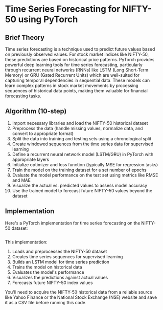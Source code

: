 # Time Series Forecasting for NIFTY-50 using PyTorch

## Brief Theory

Time series forecasting is a technique used to predict future values based on previously observed values. For stock market indices like NIFTY-50, these predictions are based on historical price patterns. PyTorch provides powerful deep learning tools for time series forecasting, particularly through recurrent neural networks (RNNs) like LSTM (Long Short-Term Memory) or GRU (Gated Recurrent Units) which are well-suited for capturing temporal dependencies in sequential data. These models can learn complex patterns in stock market movements by processing sequences of historical data points, making them valuable for financial forecasting tasks.

## Algorithm (10-step)

1. Import necessary libraries and load the NIFTY-50 historical dataset
2. Preprocess the data (handle missing values, normalize data, and convert to appropriate format)
3. Split the data into training and testing sets using a chronological split
4. Create windowed sequences from the time series data for supervised learning
5. Define a recurrent neural network model (LSTM/GRU) in PyTorch with appropriate layers
6. Initialize optimizer and loss function (typically MSE for regression tasks)
7. Train the model on the training dataset for a set number of epochs
8. Evaluate the model performance on the test set using metrics like RMSE and MAE
9. Visualize the actual vs. predicted values to assess model accuracy
10. Use the trained model to forecast future NIFTY-50 values beyond the dataset

## Implementation

Here's a PyTorch implementation for time series forecasting on the NIFTY-50 dataset:

```python name=nifty50_forecasting.py

```

This implementation:
1. Loads and preprocesses the NIFTY-50 dataset
2. Creates time series sequences for supervised learning
3. Builds an LSTM model for time series prediction
4. Trains the model on historical data
5. Evaluates the model's performance
6. Visualizes the predictions against actual values
7. Forecasts future NIFTY-50 index values

You'll need to acquire the NIFTY-50 historical data from a reliable source like Yahoo Finance or the National Stock Exchange (NSE) website and save it as a CSV file before running this code.